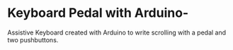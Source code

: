 # Keyboard Pedal with Arduino-
 Assistive Keyboard created with Arduino to write scrolling with a pedal and two pushbuttons. 

